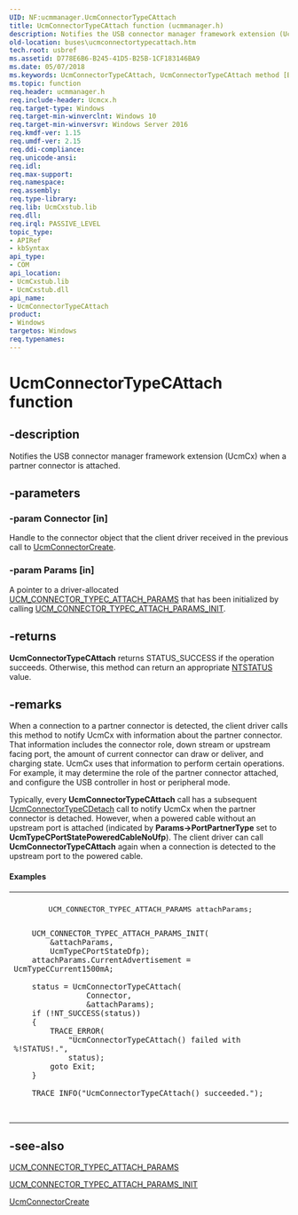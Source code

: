 ```yaml
---
UID: NF:ucmmanager.UcmConnectorTypeCAttach
title: UcmConnectorTypeCAttach function (ucmmanager.h)
description: Notifies the USB connector manager framework extension (UcmCx) when a partner connector is attached.
old-location: buses\ucmconnectortypecattach.htm
tech.root: usbref
ms.assetid: D778E6B6-B245-41D5-B25B-1CF183146BA9
ms.date: 05/07/2018
ms.keywords: UcmConnectorTypeCAttach, UcmConnectorTypeCAttach method [Buses], buses.ucmconnectortypecattach, ucmmanager/UcmConnectorTypeCAttach
ms.topic: function
req.header: ucmmanager.h
req.include-header: Ucmcx.h
req.target-type: Windows
req.target-min-winverclnt: Windows 10
req.target-min-winversvr: Windows Server 2016
req.kmdf-ver: 1.15
req.umdf-ver: 2.15
req.ddi-compliance: 
req.unicode-ansi: 
req.idl: 
req.max-support: 
req.namespace: 
req.assembly: 
req.type-library: 
req.lib: UcmCxstub.lib
req.dll: 
req.irql: PASSIVE_LEVEL
topic_type:
- APIRef
- kbSyntax
api_type:
- COM
api_location:
- UcmCxstub.lib
- UcmCxstub.dll
api_name:
- UcmConnectorTypeCAttach
product:
- Windows
targetos: Windows
req.typenames: 
---
```


# UcmConnectorTypeCAttach function


## -description


Notifies the USB connector manager framework extension (UcmCx) when a partner connector is attached.


## -parameters




### -param Connector [in]

Handle to the connector object that the client driver received in the previous call to <a href="https://msdn.microsoft.com/library/windows/hardware/mt187909">UcmConnectorCreate</a>.


### -param Params [in]

A pointer to a driver-allocated <a href="https://msdn.microsoft.com/library/windows/hardware/mt187928">UCM_CONNECTOR_TYPEC_ATTACH_PARAMS</a> that has been initialized by  calling <a href="https://msdn.microsoft.com/library/windows/hardware/mt187929">UCM_CONNECTOR_TYPEC_ATTACH_PARAMS_INIT</a>.


## -returns



<b>UcmConnectorTypeCAttach</b> returns STATUS_SUCCESS if the operation succeeds. Otherwise, this method can return an appropriate <a href="https://msdn.microsoft.com/7792201b-63bb-4db5-803d-2af02893d505">NTSTATUS</a> value. 




## -remarks



When a connection to a partner connector is detected, the client driver calls this method to notify UcmCx with information about the partner connector. That information includes the connector role, down stream or upstream facing port, the amount of current connector can draw or deliver, and charging state. UcmCx uses that information to perform certain operations. For example, it may determine the role of the partner connector attached, and configure the USB controller in host or peripheral mode.


Typically, every  <b>UcmConnectorTypeCAttach</b> call has a subsequent <a href="https://msdn.microsoft.com/library/windows/hardware/mt187918">UcmConnectorTypeCDetach</a> call to notify UcmCx when the partner connector is detached. However, when a powered cable without an upstream port is attached (indicated by <b>Params-&gt;PortPartnerType</b> set to <b>UcmTypeCPortStatePoweredCableNoUfp</b>). The client driver can call <b>UcmConnectorTypeCAttach</b> again when a connection is detected to the  upstream port to the powered cable.


#### Examples

<div class="code"><span codelanguage=""><table>
<tr>
<th></th>
</tr>
<tr>
<td>
<pre>        UCM_CONNECTOR_TYPEC_ATTACH_PARAMS attachParams;

        UCM_CONNECTOR_TYPEC_ATTACH_PARAMS_INIT(
            &attachParams,
            UcmTypeCPortStateDfp);
        attachParams.CurrentAdvertisement = UcmTypeCCurrent1500mA;

        status = UcmConnectorTypeCAttach(
                    Connector,
                    &attachParams);
        if (!NT_SUCCESS(status))
        {
            TRACE_ERROR(
                "UcmConnectorTypeCAttach() failed with %!STATUS!.",
                status);
            goto Exit;
        }

        TRACE_INFO("UcmConnectorTypeCAttach() succeeded.");
</pre>
</td>
</tr>
</table></span></div>



## -see-also




<a href="https://msdn.microsoft.com/library/windows/hardware/mt187928">UCM_CONNECTOR_TYPEC_ATTACH_PARAMS</a>



<a href="https://msdn.microsoft.com/library/windows/hardware/mt187929">UCM_CONNECTOR_TYPEC_ATTACH_PARAMS_INIT</a>



<a href="https://msdn.microsoft.com/library/windows/hardware/mt187909">UcmConnectorCreate</a>
 

 

